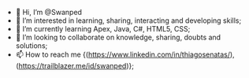 - 👋 Hi, I’m @Swanped
- 👀 I’m interested in learning, sharing, interacting and developing skills;
- 🌱 I’m currently learning Apex, Java, C#, HTML5, CSS;
- 💞️ I’m looking to collaborate on knowledge, sharing, doubts and solutions;
- 📫 How to reach me {(https://www.linkedin.com/in/thiagosenatas/), (https://trailblazer.me/id/swanped)};
